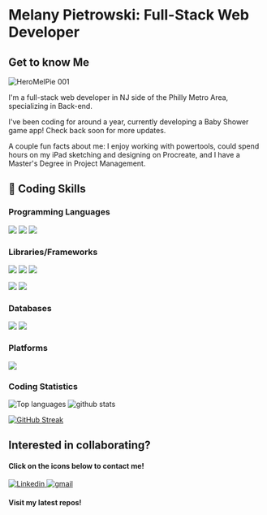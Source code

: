 # Melany Pietrowski: Full-Stack Web Developer

<!-- #### visit my portfolio!

<a href="https:///">![Deployed App](https://img.shields.io/badge/-Mel%20Pietrowski%20Portfolio-lightgrey)</a> -->

## Get to know Me 

![HeroMelPie 001](https://user-images.githubusercontent.com/92319522/203163385-dc155fbe-7557-4b36-b098-e319ac32d711.jpeg)
<!-- ![mybanner]() -->

I'm a full-stack web developer in NJ side of the Philly Metro Area, specializing in Back-end. 

I've been coding for around a year, currently developing a Baby Shower game app! Check back soon for more updates. 

A couple fun facts about me: I enjoy working with powertools, could spend hours on my iPad sketching and designing on Procreate, and I have a Master's Degree in Project Management. 


## 🔧 Coding Skills

### Programming Languages

![](https://img.shields.io/badge/HTML5-E34F26?style=for-the-badge&logo=html5&logoColor=white)
![](https://img.shields.io/badge/CSS3-1572B6?style=for-the-badge&logo=css3&logoColor=white)
![](https://img.shields.io/badge/JavaScript-F7DF1E?style=for-the-badge&logo=javascript&logoColor=black)

### Libraries/Frameworks

![](https://img.shields.io/badge/Node.js-43853D?style=for-the-badge&logo=node.js&logoColor=white)
![](https://img.shields.io/badge/Express.js-404D59?style=for-the-badge)
![](https://img.shields.io/badge/React-20232A?style=for-the-badge&logo=react&logoColor=61DAFB)

![](https://img.shields.io/badge/Bootstrap-563D7C?style=for-the-badge&logo=bootstrap&logoColor=white)
![](https://img.shields.io/badge/jQuery-0769AD?style=for-the-badge&logo=jquery&logoColor=white)

### Databases

![](https://img.shields.io/badge/MongoDB-4EA94B?style=for-the-badge&logo=mongodb&logoColor=white)
![](https://img.shields.io/badge/MySQL-00000F?style=for-the-badge&logo=mysql&logoColor=white)

### Platforms

![](https://img.shields.io/badge/Heroku-430098?style=for-the-badge&logo=heroku&logoColor=white)


### Coding Statistics
![Top languages](https://github-readme-stats.vercel.app/api/top-langs/?username=melpie10) ![github stats](https://github-readme-stats.vercel.app/api?username=melpie10)

[![GitHub Streak](https://github-readme-streak-stats.herokuapp.com/?user=melpie10)](https://git.io/streak-stats)

##  Interested in collaborating? 

#### Click on the icons below to contact me!
<a href="https://www.linkedin.com/in/melanypietrowski/" target="_blank" rel="noopener noreferrer">
  <img
    alt="Linkedin"
    src="https://img.shields.io/badge/linkedin-0077B5?logo=linkedin&logoColor=white&style=for-the-badge"
  />
</a>

<a href = "mailto: melany14@gmail.com"> 
  <img
        alt="gmail"
       src="https://img.shields.io/badge/Gmail-D14836?style=for-the-badge&logo=gmail&logoColor=white" 
       />
</a>


#### Visit my latest repos! 
